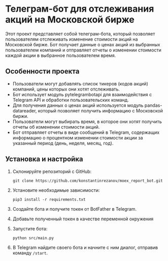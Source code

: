 # Телеграм-бот для отслеживания акций на Московской бирже

Этот проект представляет собой телеграм-бота, который позволяет пользователям отслеживать изменение стоимости акций на Московской бирже. Бот получает данные о ценах акций из выбранных пользователем компаний и отправляет отчеты о изменении стоимости каждой акции в выбранное пользователем время.

## Особенности проекта

- Пользователи могут добавлять список тикеров (кодов акций) компаний, цены которых они хотят отслеживать.
- Бот использует модуль pytelegrambotapi для взаимодействия с Telegram API и обработки пользовательских команд.
- Для получения данных о ценах акций используется модуль pandas-datareader, который позволяет получить информацию с Московской биржи.
- Пользователи могут выбирать время, в которое они хотят получить отчеты об изменении стоимости акций.
- Бот отправляет отчеты в виде сообщений в Telegram, содержащих информацию о процентном изменении стоимости акции за указанный период (день, неделя, месяц, год).

## Установка и настройка

1. Склонируйте репозиторий с GitHub:

   ```
   git clone https://github.com/konstantinrezanov/moex_report_bot.git
   ```

2. Установите необходимые зависимости:

   ```
   pip3 install -r requirements.txt
   ```

3. Создайте бота и получите токен от BotFather в Telegram.

4. Добавьте полученный токен в качестве переменной окружения

5. Запустите бота:

   ```
   python src/main.py
   ```
6. В Telegram найдите своего бота и начните с ним диалог, отправив команду `/start`.

